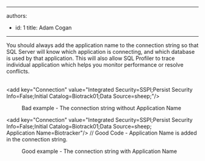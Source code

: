 

---
authors:
  - id: 1
    title: Adam Cogan
---




<span class='intro'> You should always add the application name to the connection string so that SQL Server will know which application is connecting, and which database is used by that application. This will also allow SQL Profiler to trace individual application which helps you monitor performance or resolve conflicts.<br><br> </span>

<p class="ssw15-rteElement-CodeArea">​&lt;add key=&quot;Connection&quot; value=&quot;Integrated Security=SSPI;Persist Security Info=False;Initial Catalog=Biotrack01;Data Source=sheep;&quot;/&gt;</p><dd class="ssw15-rteElement-FigureBad">Bad example - The connection string without Application Name<br></dd><p class="ssw15-rteElement-CodeArea">&lt;add key=&quot;Connection&quot; value=&quot;Integrated Security=SSPI;Persist Security <br> Info=False;Initial Catalog=Biotrack01;Data Source=sheep; <br> Application Name=Biotracker&quot;/&gt; // Good Code - Application Name is added in the connection string.​<br></p><dd class="ssw15-rteElement-FigureGood">​​Good example - The connection string with Application Name​<br></dd>


